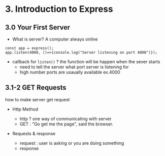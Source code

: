 # 3. Introduction to Express

## 3.0 Your First Server

- What is server? A computer always online

```
const app = express();
app.listen(4000, ()=>{console.log("Server listening on port 4000")});
```

- callback for `listen()` ? the function will be happen when the sever starts
  - need to tell the server what port server is listening for
  - high number ports are usaually available ex.4000

## 3.1-2 GET Requests

how to make server get request

- Http Method

  - http ? one way of communicating with server
  - GET : "Go get me the page", said the browser.

- Requests & response
  - request : user is asking or you are doing something
  - response

